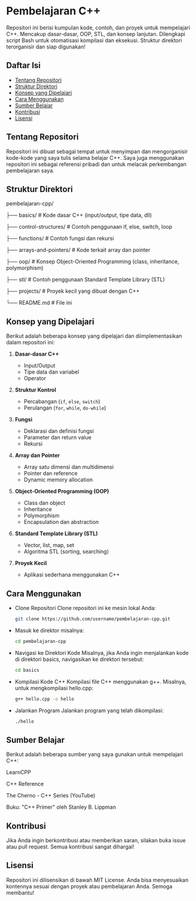 # Pembelajaran C++

Repositori ini berisi kumpulan kode, contoh, dan proyek untuk mempelajari C++. Mencakup dasar-dasar, OOP, STL, dan konsep lanjutan. Dilengkapi script Bash untuk otomatisasi kompilasi dan eksekusi. Struktur direktori terorganisir dan siap digunakan!

## Daftar Isi

- [Tentang Repositori](#tentang-repositori)
- [Struktur Direktori](#struktur-direktori)
- [Konsep yang Dipelajari](#konsep-yang-dipelajari)
- [Cara Menggunakan](#cara-menggunakan)
- [Sumber Belajar](#sumber-belajar)
- [Kontribusi](#kontribusi)
- [Lisensi](#lisensi)

## Tentang Repositori
Repositori ini dibuat sebagai tempat untuk menyimpan dan mengorganisir kode-kode yang saya tulis selama belajar C++. Saya juga menggunakan repositori ini sebagai referensi pribadi dan untuk melacak perkembangan pembelajaran saya.

## Struktur Direktori

pembelajaran-cpp/

├── basics/ # Kode dasar C++ (input/output, tipe data, dll)

├── control-structures/ # Contoh penggunaan if, else, switch, loop

├── functions/ # Contoh fungsi dan rekursi

├── arrays-and-pointers/ # Kode terkait array dan pointer

├── oop/ # Konsep Object-Oriented Programming (class, inheritance, polymorphism) 

├── stl/ # Contoh penggunaan Standard Template Library (STL)

├── projects/ # Proyek kecil yang dibuat dengan C++

└── README.md # File ini

## Konsep yang Dipelajari
Berikut adalah beberapa konsep yang dipelajari dan diimplementasikan dalam repositori ini:

1. **Dasar-dasar C++**
   - Input/Output
   - Tipe data dan variabel
   - Operator

2. **Struktur Kontrol**
   - Percabangan (`if`, `else`, `switch`)
   - Perulangan (`for`, `while`, `do-while`)

3. **Fungsi**
   - Deklarasi dan definisi fungsi
   - Parameter dan return value
   - Rekursi

4. **Array dan Pointer**
   - Array satu dimensi dan multidimensi
   - Pointer dan reference
   - Dynamic memory allocation

5. **Object-Oriented Programming (OOP)**
   - Class dan object
   - Inheritance
   - Polymorphism
   - Encapsulation dan abstraction

6. **Standard Template Library (STL)**
   - Vector, list, map, set
   - Algoritma STL (sorting, searching)

7. **Proyek Kecil**
   - Aplikasi sederhana menggunakan C++

  
## Cara Menggunakan

-  Clone Repositori
   Clone repositori ini ke mesin lokal Anda:
   ```bash
   git clone https://github.com/username/pembelajaran-cpp.git
-  Masuk ke direktor
   misalnya:
   ```bash
   cd pembelajaran-cpp
-  Navigasi ke Direktori Kode
   Misalnya, jika Anda ingin menjalankan   kode di direktori basics, navigasikan ke direktori 
   tersebut:
   ```bash
   cd basics
-  Kompilasi Kode C++
   Kompilasi file C++ menggunakan g++. Misalnya, untuk mengkompilasi hello.cpp:
   ```bash
   g++ hello.cpp -o hello
-  Jalankan Program
   Jalankan program yang telah   dikompilasi:
   ```bash
   ./hello

## Sumber Belajar
Berikut adalah beberapa sumber yang saya gunakan untuk mempelajari C++:

LearnCPP

C++ Reference

The Cherno - C++ Series (YouTube)

Buku: "C++ Primer" oleh Stanley B. Lippman

## Kontribusi
Jika Anda ingin berkontribusi atau memberikan saran, silakan buka issue atau pull request. Semua kontribusi sangat dihargai!

## Lisensi
Repositori ini dilisensikan di bawah MIT License.
Anda bisa menyesuaikan kontennya sesuai dengan proyek atau pembelajaran Anda. Semoga membantu!
